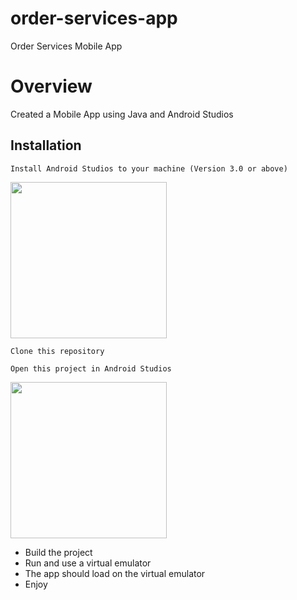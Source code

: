 # order-services-app
Order Services Mobile App

# Overview

Created a Mobile App using Java and Android Studios

## Installation

``` Install Android Studios to your machine (Version 3.0 or above) ```

<img src=https://github.com/mkhalid578/order-services-app/blob/master/android_studios.png width="250">

``` Clone this repository ```

``` Open this project in Android Studios ```

<img src=https://github.com/mkhalid578/order-services-app/blob/master/android_studios.png width="250">

* Build the project
* Run and use a virtual emulator
* The app should load on the virtual emulator
* Enjoy
  
